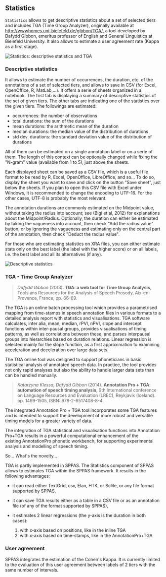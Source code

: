 ## Statistics

`Statistics` allows to get descriptive statistics about a set of selected
tiers and includes TGA (Time Group Analyzer), originally available at 
<http://wwwhomes.uni-bielefeld.de/gibbon/TGA/>, a tool developed
by Dafydd Gibbon, emeritus professor of English and General Linguistics at
Bielefeld University. 
It also allows to estimate a user agreement rate (Kappa as a first stage).

![Statistics: descriptive statistics and TGA](./etc/screenshots/Statistics.png)


### Descriptive statistics

It allows to estimate the number of occurrences, the duration, etc. of the 
annotations of a set of selected tiers, and allows to save in CSV
(for Excel, OpenOffice, R, MatLab,...).
It offers a serie of sheets organized in a notebook. The first tab is
displaying a summary of descriptive statistics of the set of given tiers.
The other tabs are indicating one of the statistics over the given tiers.
The followings are estimated:

- occurrences: the number of observations
- total durations: the sum of the durations 
- mean durations: the arithmetic mean of the duration 
- median durations: the median value of the distribution of durations 
- std dev. durations: the standard deviation value of the distribution of durations 

All of them can be estimated on a single annotation label or on a serie of them.
The length of this context can be optionally changed while fixing the "N-gram"
value (available from 1 to 5), just above the sheets.

Each displayed sheet can be saved as a CSV file, which is a useful file format
to be read by R, Excel, OpenOffice, LibreOffice, and so... To do so, display
the sheet you want to save and click on the button "Save sheet", just below
the sheets. If you plan to open this CSV file with Excel under Windows, it is
recommended to change the encoding to UTF-16. For the other cases, UTF-8 is
probably the most relevant.

The annotation durations are commonly estimated on the Midpoint value,
without taking the radius into account; see (Bigi et al, 2012) for 
explanations about the Midpoint/Radius. Optionally, the duration can
either be estimated by taking the vagueness into account, then check "Add the
radius value" button, or by ignoring the vagueness and estimating only on the
central part of the annotation, then check "Deduct the radius value".

For those who are estimating statistics on XRA files, you can either estimate
stats only on the best label (the label with the higher score) or on all labels,
i.e. the best label and all its alternatives (if any).

![Descriptive statistics](./etc/screenshots/Statistics-descriptives.png)


### TGA - Time Group Analyzer

>*Dafydd Gibbon* (2013).
>**TGA: a web tool for Time Group Analysis**,
> Tools ans Resources for the Analysis of Speech Prosody, Aix-en-Provence, France, pp. 66-69.

The  TGA   is   an   online   batch   processing   tool  which
provides  a  parametrised  mapping  from  time-stamps  in
speech annotation files in various formats to a detailed
analysis   report   with   statistics   and   visualisations. 
TGA software calculates, inter alia, mean, median, rPVI, nPVI, slope and 
intercept functions within inter-pausal groups, provides visualisations of
timing patterns, as well as correlations between these, and parses interpausal 
groups into hierarchies based on duration relations.
Linear regression is selected mainly for the slope function, as a first 
approximation to examining acceleration and deceleration over large data sets.

The   TGA   online   tool   was   designed   to   support
phoneticians   in   basic   statistical   analysis   of   annotated
speech data. In practice, the tool provides not only rapid
analyses but also the ability to handle larger data sets than
can be handled manually.


>*Katarzyna Klessa, Dafydd Gibbon* (2014).
>**Annotation Pro + TGA: automation of speech timing analysis**,
>9th International conference on Language Resources and Evaluation (LREC), Reykjavik (Iceland). pp. 1499-1505, ISBN: 978-2-9517408-8-4.

The integrated  Annotation Pro + TGA tool incorporates some TGA features  and
is   intended   to   support   the development of more robust and versatile 
timing models for a greater variety of data.

The   integration   of  TGA  statistical   and   visualisation functions into 
Annotation Pro+TGA results in a powerful computational   enhancement   of  the  
existing  AnnotationPro  phonetic workbench,   for   supporting   experimental
analysis   and   modelling   of   speech   timing.


So... What's the novelty...

TGA is partly implemented in SPPAS.
The Statistics component of SPPAS allows to estimates TGA within the SPPAS 
framework. It results in the following advantages:

- it can read either TextGrid, csv, Elan, HTK, or Sclite, or any file format supported by SPPAS,
- it can save TGA results either as a table in a CSV file or as an annotation file (of any of the format supported by SPPAS),
- it estimates 2 linear regressions (the y-axis is the duration in both cases):

    1. with x-axis based on positions, like in the inline TGA
    2. with x-axis based on time-stamps, like in the AnnotationPro+TGA
    

### User agreement

SPPAS integrates the estimation of the Cohen's Kappa.
It is currently limited to the evaluation of this user agreement between 
labels of 2 tiers with the same number of intervals.


